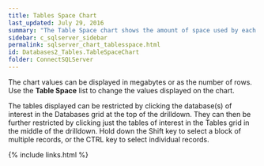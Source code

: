 ```yaml
---
title: Tables Space Chart
last_updated: July 29, 2016
summary: "The Table Space chart shows the amount of space used by each table."
sidebar: c_sqlserver_sidebar
permalink: sqlserver_chart_tablesspace.html
id: Databases2_Tables.TableSpaceChart
folder: ConnectSQLServer
---
```



The chart values can be displayed in megabytes or as the number of rows. Use the **Table Space** list to change the values displayed on the chart.

The tables displayed can be restricted by clicking the database(s) of interest in the Databases grid at the top of the drilldown. They can then be further restricted by clicking just the tables of interest in the Tables grid in the middle of the drilldown. Hold down the Shift key to select a block of multiple records, or the CTRL key to select individual records.


{% include links.html %}
